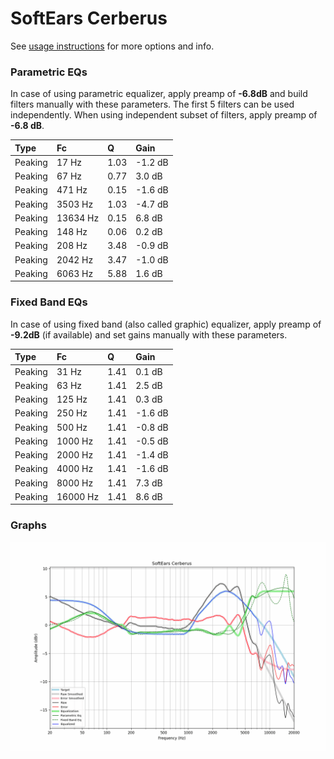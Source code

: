 # SoftEars Cerberus
See [usage instructions](https://github.com/jaakkopasanen/AutoEq#usage) for more options and info.

### Parametric EQs
In case of using parametric equalizer, apply preamp of **-6.8dB** and build filters manually
with these parameters. The first 5 filters can be used independently.
When using independent subset of filters, apply preamp of **-6.8 dB**.

| Type    | Fc       |    Q | Gain    |
|:--------|:---------|:-----|:--------|
| Peaking | 17 Hz    | 1.03 | -1.2 dB |
| Peaking | 67 Hz    | 0.77 | 3.0 dB  |
| Peaking | 471 Hz   | 0.15 | -1.6 dB |
| Peaking | 3503 Hz  | 1.03 | -4.7 dB |
| Peaking | 13634 Hz | 0.15 | 6.8 dB  |
| Peaking | 148 Hz   | 0.06 | 0.2 dB  |
| Peaking | 208 Hz   | 3.48 | -0.9 dB |
| Peaking | 2042 Hz  | 3.47 | -1.0 dB |
| Peaking | 6063 Hz  | 5.88 | 1.6 dB  |

### Fixed Band EQs
In case of using fixed band (also called graphic) equalizer, apply preamp of **-9.2dB**
(if available) and set gains manually with these parameters.

| Type    | Fc       |    Q | Gain    |
|:--------|:---------|:-----|:--------|
| Peaking | 31 Hz    | 1.41 | 0.1 dB  |
| Peaking | 63 Hz    | 1.41 | 2.5 dB  |
| Peaking | 125 Hz   | 1.41 | 0.3 dB  |
| Peaking | 250 Hz   | 1.41 | -1.6 dB |
| Peaking | 500 Hz   | 1.41 | -0.8 dB |
| Peaking | 1000 Hz  | 1.41 | -0.5 dB |
| Peaking | 2000 Hz  | 1.41 | -1.4 dB |
| Peaking | 4000 Hz  | 1.41 | -1.6 dB |
| Peaking | 8000 Hz  | 1.41 | 7.3 dB  |
| Peaking | 16000 Hz | 1.41 | 8.6 dB  |

### Graphs
![](./SoftEars%20Cerberus.png)